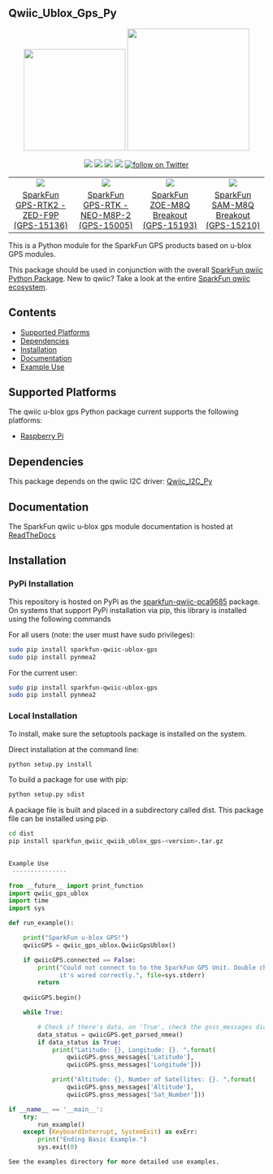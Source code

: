 Qwiic_Ublox_Gps_Py
----

<p align="center">
   <img src="https://cdn.sparkfun.com/assets/custom_pages/2/7/2/qwiic-logo-registered.jpg"  width=200>  
   <img src="https://www.python.org/static/community_logos/python-logo-master-v3-TM.png"  width=240>   
</p>
<p align="center">
	<a href="https://pypi.org/project/sparkfun-qwiic-pca9685/" alt="Package">
		<img src="https://img.shields.io/pypi/pyversions/sparkfun_qwiic_pca9685.svg" /></a>
	<a href="https://github.com/sparkfun/Qwiic_PCA9685_Py/issues" alt="Issues">
		<img src="https://img.shields.io/github/issues/sparkfun/Qwiic_PCA9685_Py.svg" /></a>
	<a href="https://qwiic-pca9685-py.readthedocs.io/en/latest/?" alt="Documentation">
		<img src="https://readthedocs.org/projects/qwiic-pca9685-py/badge/?version=latest&style=flat" /></a>
	<a href="https://github.com/sparkfun/Qwiic_PCA9685_Py/blob/master/LICENSE" alt="License">
		<img src="https://img.shields.io/badge/license-MIT-blue.svg" /></a>
	<a href="https://twitter.com/intent/follow?screen_name=sparkfun">
        	<img src="https://img.shields.io/twitter/follow/sparkfun.svg?style=social&logo=twitter"
           	 alt="follow on Twitter"></a>
	
</p>

<table class="table table-hover table-striped table-bordered">
  <tr align="center">
   <td><a href="https://www.sparkfun.com/products/15136"><img src="https://cdn.sparkfun.com//assets/parts/1/3/5/1/4/15136-SparkFun_GPS-RTK2_Board_-_ZED-F9P__Qwiic_-03.jpg"></a></td>
   <td><a href="https://www.sparkfun.com/products/15005"><img src="https://cdn.sparkfun.com//assets/parts/1/3/3/2/0/15005-SparkFun_GPS-RTK__Qwiic__-_NEO-M8P-2-00.jpg"></a></td>
   <td><a href="https://www.sparkfun.com/products/15193"><img src="https://cdn.sparkfun.com//assets/parts/1/3/6/1/4/15193-SparkFun_GPS_Breakout_-_U.FL__ZOE-M8__Qwiic_-01.jpg"></a></td>
   <td><a href="https://www.sparkfun.com/products/15210"><img src="https://cdn.sparkfun.com//assets/parts/1/3/6/4/8/15210-SparkFun_GPS_Breakout_-_Chip_Antenna__SAM-M8Q__Qwiic_-01.jpg"></a></td>
  </tr>
  <tr align="center">
    <td><a href="https://www.sparkfun.com/products/15136">SparkFun GPS-RTK2 - ZED-F9P (GPS-15136)</a></td>
    <td><a href="https://www.sparkfun.com/products/15005">SparkFun GPS-RTK - NEO-M8P-2 (GPS-15005)</a></td>
    <td><a href="https://www.sparkfun.com/products/15193">SparkFun ZOE-M8Q Breakout (GPS-15193)</a></td>
    <td><a href="https://www.sparkfun.com/products/15210">SparkFun SAM-M8Q Breakout (GPS-15210)</a></td>
  </tr>
</table>

This is a Python module for the SparkFun GPS products based on u-blox GPS modules.

This package should be used in conjunction with the overall [SparkFun qwiic Python Package](https://github.com/sparkfun/Qwiic_Py). New to qwiic? Take a look at the entire [SparkFun qwiic ecosystem](https://www.sparkfun.com/qwiic).

## Contents
* [Supported Platforms](#supported-platforms)
* [Dependencies](#dependencies)
* [Installation](#installation)
* [Documentation](#documentation)
* [Example Use](#example-use)

Supported Platforms
--------------------
The qwiic u-blox gps Python package current supports the following platforms:
* [Raspberry Pi](https://www.sparkfun.com/search/results?term=raspberry+pi)
<!-- Platforms to be tested
* [NVidia Jetson Nano](https://www.sparkfun.com/products/15297)
* [Google Coral Development Board](https://www.sparkfun.com/products/15318)
-->

Dependencies 
---------------
This package depends on the qwiic I2C driver: [Qwiic_I2C_Py](https://github.com/sparkfun/Qwiic_I2C_Py)

Documentation
-------------
The SparkFun qwiic u-blox gps module documentation is hosted at [ReadTheDocs](https://qwiic-pca9685-py.readthedocs.io/en/latest/?)

Installation
-------------

### PyPi Installation
This repository is hosted on PyPi as the [sparkfun-qwiic-pca9685](https://pypi.org/project/sparkfun-qwiic-pca9685/) package. On systems that support PyPi installation via pip, this library is installed using the following commands

For all users (note: the user must have sudo privileges):
```sh
sudo pip install sparkfun-qwiic-ublox-gps
sudo pip install pynmea2
```
For the current user:

```sh
sudo pip install sparkfun-qwiic-ublox-gps
sudo pip install pynmea2
```

### Local Installation
To install, make sure the setuptools package is installed on the system.

Direct installation at the command line:
```sh
python setup.py install
```

To build a package for use with pip:
```sh
python setup.py sdist
 ```
A package file is built and placed in a subdirectory called dist. This package file can be installed using pip.
```sh
cd dist
pip install sparkfun_qwiic_qwiib_ublox_gps-<version>.tar.gz
  
```
```python
Example Use
 ---------------

from __future__ import print_function
import qwiic_gps_ublox
import time
import sys

def run_example():

    print("SparkFun u-blox GPS!")
    qwiicGPS = qwiic_gps_ublox.QwiicGpsUblox()

    if qwiicGPS.connected == False:
        print("Could not connect to to the SparkFun GPS Unit. Double check that\
              it's wired correctly.", file=sys.stderr)
        return
    
    qwiicGPS.begin()

    while True:

        # Check if there's data, on 'True', check the gnss_messages dictionary.
        data_status = qwiicGPS.get_parsed_nmea()
        if data_status is True:
            print("Latitude: {}, Longitude: {}. ".format(
                qwiicGPS.gnss_messages['Latitude'], 
                qwiicGPS.gnss_messages['Longitude']))

            print("Altitude: {}, Number of Satellites: {}. ".format(
                qwiicGPS.gnss_messages['Altitude'], 
                qwiicGPS.gnss_messages['Sat_Number']))

if __name__ == '__main__':
    try:
        run_example()
    except (KeyboardInterrupt, SystemExit) as exErr:
        print("Ending Basic Example.")
        sys.exit(0)

See the examples directory for more detailed use examples.
 ```
